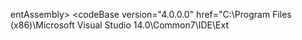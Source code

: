 entAssembly>
				<assemblyIdentity name="Lucene.Net" publicKeyToken="85089178b9ac3181" culture="neutral"/>
				<codeBase version="3.0.3.0" href="C:\Program Files (x86)\Microsoft Visual Studio 14.0\Common7\IDE\Extensions\Microsoft\Web Tools\DNX\Lucene.Net.dll"/>
			</dependentAssembly>
			<dependentAssembly>
				<assemblyIdentity name="Microsoft.Html.Core" publicKeyToken="b03f5f7f11d50a3a" culture="neutral"/>
				<codeBase version="14.0.0.0" href="C:\Program Files (x86)\Microsoft Visual Studio 14.0\Common7\IDE\Extensions\Microsoft\Web Tools\Editors\Microsoft.Html.Core.dll"/>
			</dependentAssembly>
			<dependentAssembly>
				<assemblyIdentity name="Microsoft.AspNet.Mvc.Razor.Host" publicKeyToken="31bf3856ad364e35" culture="neutral"/>
				<codeBase version="0.1.0.0" href="C:\Program Files (x86)\Microsoft Visual Studio 14.0\Common7\IDE\CommonExtensions\Microsoft\Web\Razor\v4.0\Microsoft.AspNet.Mvc.Razor.Host.dll"/>
			</dependentAssembly>
			<dependentAssembly>
				<assemblyIdentity name="Microsoft.VisualStudio.WindowsAzure.Services.Common" publicKeyToken="b03f5f7f11d50a3a" culture="neutral"/>
				<codeBase version="1.4.0.0" href="C:\Program Files (x86)\Microsoft Visual Studio 14.0\Common7\IDE\Extensions\Microsoft\Windows Azure Tools\Services\Microsoft.VisualStudio.WindowsAzure.Services.Common.dll"/>
			</dependentAssembly>
			<dependentAssembly>
				<assemblyIdentity name="Microsoft.Lync.Model" publicKeyToken="31bf3856ad364e35" culture="neutral"/>
				<codeBase version="4.0.0.0" href="C:\Program Files (x86)\Microsoft Visual Studio 14.0\Common7\IDE\Ext